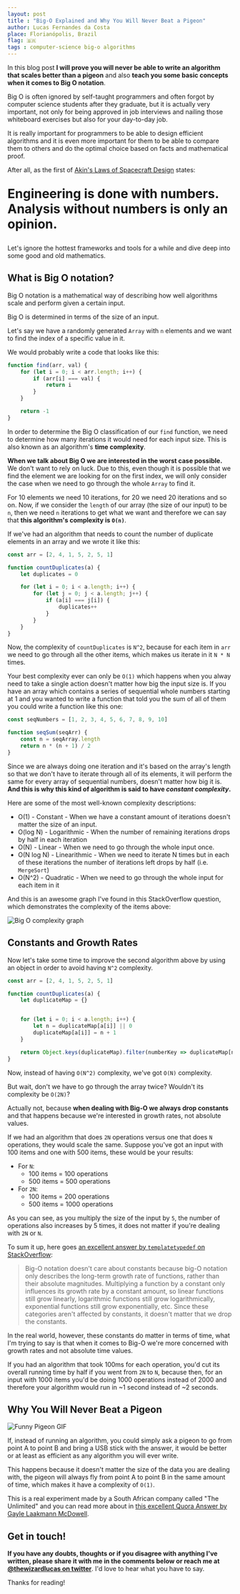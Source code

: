 ```yaml
---
layout: post
title : "Big-O Explained and Why You Will Never Beat a Pigeon"
author: Lucas Fernandes da Costa
place: Florianópolis, Brazil
flag: 🇧🇷
tags : computer-science big-o algorithms
---
```




In this blog post **I will prove you will never be able to write an algorithm that scales better than a pigeon** and also **teach you some basic concepts when it comes to Big O notation**.

Big O is often ignored by self-taught programmers and often forgot by computer science students after they graduate, but it is actually very important, not only for being approved in job interviews and nailing those whiteboard exercises but also for your day-to-day job.

It is really important for programmers to be able to design efficient algorithms and it is even more important for them to be able to compare them to others and do the optimal choice based on facts and mathematical proof.

After all, as the first of [Akin's Laws of Spacecraft Design](http://spacecraft.ssl.umd.edu/akins_laws.html) states:

<p style="font-size: 28px;"><strong>Engineering is done with numbers. Analysis without numbers is only an opinion.</strong></p>

Let's ignore the hottest frameworks and tools for a while and dive deep into some good and old mathematics.




## **What is Big O notation?**

Big O notation is a mathematical way of describing how well algorithms scale and perform given a certain input.

Big O is determined in terms of the size of an input.

Let's say we have a randomly generated `Array` with `n` elements and we want to find the index of a specific value in it.

We would probably write a code that looks like this:

```js
function find(arr, val) {
    for (let i = 0; i < arr.length; i++) {
        if (arr[i] === val) {
            return i
        }
    }

    return -1
}
```

In order to determine the Big O classification of our `find` function, we need to determine how many iterations it would need for each input size. This is also known as an algorithm's **time complexity**.

**When we talk about Big O we are interested in the worst case possible.** We don't want to rely on luck. Due to this, even though it is possible that we find the element we are looking for on the first index, we will only consider the case when we need to go through the whole `Array` to find it.

For 10 elements we need 10 iterations, for 20 we need 20 iterations and so on. Now, if we consider the `length` of our array (the size of our input) to be `n`, then we need `n` iterations to get what we want and therefore we can say that **this algorithm's complexity is `O(n)`**.

If we've had an algorithm that needs to count the number of duplicate elements in an array and we wrote it like this:

```js
const arr = [2, 4, 1, 5, 2, 5, 1]

function countDuplicates(a) {
    let duplicates = 0

    for (let i = 0; i < a.length; i++) {
        for (let j = 0; j < a.length; j++) {
            if (a[i] === j[i]) {
                duplicates++
            }
        }
    }
}
```

Now, the complexity of `countDuplicates` is `N^2`, because for each item in `arr` we need to go through all the other items, which makes us iterate in it `N * N` times.

Your best complexity ever can only be `O(1)` which happens when you alway need to take a single action doesn't matter how big the input size is. If you have an array which contains a series of sequential whole numbers starting at 1 and you wanted to write a function that told you the sum of all of them you could write a function like this one:

```js
const seqNumbers = [1, 2, 3, 4, 5, 6, 7, 8, 9, 10]

function seqSum(seqArr) {
    const n = seqArray.length
    return n * (n + 1) / 2
}
```

Since we are always doing one iteration and it's based on the array's length so that we don't have to iterate through all of its elements, it will perform the same for every array of sequential numbers, doesn't matter how big it is. **And this is why this kind of algorithm is said to have *constant complexity*.**

Here are some of the most well-known complexity descriptions:

* O(1) - Constant - When we have a constant amount of iterations doesn't matter the size of an input.
* O(log N) - Logarithmic - When the number of remaining iterations drops by half in each iteration
* O(N) - Linear - When we need to go through the whole input once.
* O(N log N) - Linearithmic - When we need to iterate N times but in each of these iterations the number of iterations left drops by half (i.e. `MergeSort`)
* O(N^2) - Quadratic - When we need to go through the whole input for each item in it

And this is an awesome graph I've found in this StackOverflow question, which demonstrates the complexity of the items above:

![Big O complexity graph](/assets/big-o-graph.png)




## **Constants and Growth Rates**

Now let's take some time to improve the second algorithm above by using an object in order to avoid having `N^2` complexity.

```js
const arr = [2, 4, 1, 5, 2, 5, 1]

function countDuplicates(a) {
    let duplicateMap = {}


    for (let i = 0; i < a.length; i++) {
        let n = duplicateMap[a[i]] || 0
        duplicateMap[a[i]] = n + 1
    }

    return Object.keys(duplicateMap).filter(numberKey => duplicateMap[numberKey] > 1)
}
```

Now, instead of having `O(N^2)` complexity, we've got `O(N)` complexity.

But wait, don't we have to go through the array twice? Wouldn't its complexity be `O(2N)`?

Actually not, because **when dealing with Big-O we always drop constants** and that happens because we're interested in growth rates, not absolute values.

If we had an algorithm that does `2N` operations versus one that does `N` operations, they would scale the same. Suppose you've got an input with 100 items and one with 500 items, these would be your results:

* For `N`:
    * 100 items = 100 operations
    * 500 items = 500 operations
* For `2N`:
    * 100 items = 200 operations
    * 500 items = 1000 operations

As you can see, as you multiply the size of the input by `5`, the number of operations also increases by 5 times, it does not matter if you're dealing with `2N` or `N`.

To sum it up, here goes [an excellent answer by `templatetypedef` on StackOverflow](https://stackoverflow.com/questions/22188851/why-is-constant-always-dropped-from-big-o-analysis):

> Big-O notation doesn't care about constants because big-O notation only describes the long-term growth rate of functions, rather than their absolute magnitudes. Multiplying a function by a constant only influences its growth rate by a constant amount, so linear functions still grow linearly, logarithmic functions still grow logarithmically, exponential functions still grow exponentially, etc. Since these categories aren't affected by constants, it doesn't matter that we drop the constants.

In the real world, however, these constants do matter in terms of time, what I'm trying to say is that when it comes to Big-O we're more concerned with growth rates and not absolute time values.

If you had an algorithm that took 100ms for each operation, you'd cut its overall running time by half if you went from `2N` to `N`, because then, for an input with 1000 items you'd be doing 1000 operations instead of 2000 and therefore your algorithm would run in ~1 second instead of ~2 seconds.




## Why You Will Never Beat a Pigeon

![Funny Pigeon GIF](https://media.giphy.com/media/Cwl1WYPYSmIus/giphy.gif)

If, instead of running an algorithm, you could simply ask a pigeon to go from point A to point B and bring a USB stick with the answer, it would be better or at least as efficient as any algorithm you will ever write.

This happens because it doesn't matter the size of the data you are dealing with, the pigeon will always fly from point A to point B in the same amount of time, which makes it have a complexity of `O(1)`.

This is a real experiment made by a South African company called "The Unlimited" and you can read more about in [this excellent Quora Answer by Gayle Laakmann McDowell](https://www.quora.com/Whats-the-best-way-to-explain-big-O-notation-in-laymens-terms/answer/Gayle-Laakmann-McDowell?srid=BNgz).



## **Get in touch!**

**If you have any doubts, thoughts or if you disagree with anything I've written, please share it with me in the comments below or reach me at [@thewizardlucas on twitter](https://twitter.com/thewizardlucas)**. I'd love to hear what you have to say.

Thanks for reading!
